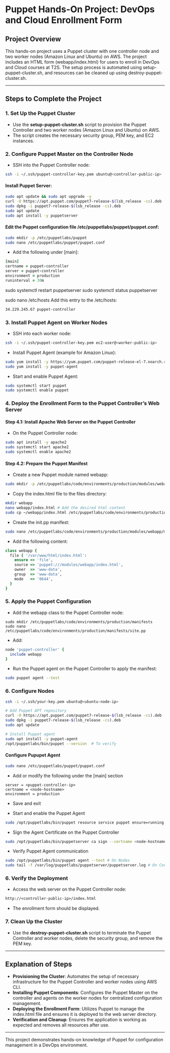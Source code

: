 # Puppet Hands-On Project: DevOps and Cloud Enrollment Form

## Project Overview

This hands-on project uses a Puppet cluster with one controller node and two worker nodes (Amazon Linux and Ubuntu) on AWS. The project includes an HTML form (webapp/index.html) for users to enroll in DevOps and Cloud courses at T2S. The setup process is automated using setup-puppet-cluster.sh, and resources can be cleaned up using destroy-puppet-cluster.sh.

---

## Steps to Complete the Project

### 1. Set Up the Puppet Cluster
- Use the **setup-puppet-cluster.sh** script to provision the Puppet Controller and two worker nodes (Amazon Linux and Ubuntu) on AWS.
- The script creates the necessary security group, PEM key, and EC2 instances.

### 2. Configure Puppet Master on the Controller Node
- SSH into the Puppet Controller node:
```bash
ssh -i ~/.ssh/puppet-controller-key.pem ubuntu@<controller-public-ip>
```

#### Install Puppet Server:
```bash
sudo apt update && sudo apt upgrade -y
curl -O https://apt.puppet.com/puppet7-release-$(lsb_release -cs).deb
sudo dpkg -i puppet7-release-$(lsb_release -cs).deb
sudo apt update
sudo apt install -y puppetserver
```

#### Edit the Puppet configuration file /etc/puppetlabs/puppet/puppet.conf:
```bash
sudo mkdir -p /etc/puppetlabs/puppet
sudo nano /etc/puppetlabs/puppet/puppet.conf
```
- Add the following under [main]:
```rb
[main]
certname = puppet-controller
server = puppet-controller
environment = production
runinterval = 30m
```
sudo systemctl restart puppetserver
sudo systemctl status puppetserver

sudo nano /etc/hosts
Add this entry to the /etc/hosts:
```txt
34.229.245.67 puppet-controller
```

### 3. Install Puppet Agent on Worker Nodes
- SSH into each worker node:
```bash
ssh -i ~/.ssh/puppet-controller-key.pem ec2-user@<worker-public-ip>
```

- Install Puppet Agent (example for Amazon Linux):
```bash
sudo yum install -y https://yum.puppet.com/puppet-release-el-7.noarch.rpm
sudo yum install -y puppet-agent
```

- Start and enable Puppet Agent:
```bash
sudo systemctl start puppet
sudo systemctl enable puppet
```

### 4. Deploy the Enrollment Form to the Puppet Controller’s Web Server

#### Step 4.1: Install Apache Web Server on the Puppet Controller
- On the Puppet Controller node:
```bash
sudo apt install -y apache2
sudo systemctl start apache2
sudo systemctl enable apache2
```


#### Step 4.2: Prepare the Puppet Manifest
- Create a new Puppet module named webapp:
```bash
sudo mkdir -p /etc/puppetlabs/code/environments/production/modules/webapp/{manifests,files}
```

- Copy the index.html file to the files directory:
```bash
mkdir webapp
nano webapp/index.html # Add the desired html content
sudo cp ~/webapp/index.html /etc/puppetlabs/code/environments/production/modules/webapp/files/
```

- Create the init.pp manifest:
```bash
sudo nano /etc/puppetlabs/code/environments/production/modules/webapp/manifests/init.pp
```

- Add the following content:
```rb
class webapp {
  file { '/var/www/html/index.html':
    ensure => 'file',
    source => 'puppet:///modules/webapp/index.html',
    owner  => 'www-data',
    group  => 'www-data',
    mode   => '0644',
  }
}
```

### 5. Apply the Puppet Configuration
- Add the webapp class to the Puppet Controller node:
```
sudo mkdir /etc/puppetlabs/code/environments/production/manifests
sudo nano /etc/puppetlabs/code/environments/production/manifests/site.pp
```

- Add:
```rb
node 'puppet-controller' {
  include webapp
}
```

- Run the Puppet agent on the Puppet Controller to apply the manifest:
```bash
sudo puppet agent --test
```

### 6. Configure Nodes
```bash
ssh -i ~/.ssh/your-key.pem ubuntu@<ubuntu-node-ip>

# Add Puppet APT repository
curl -O https://apt.puppet.com/puppet7-release-$(lsb_release -cs).deb
sudo dpkg -i puppet7-release-$(lsb_release -cs).deb
sudo apt update

# Install Puppet agent
sudo apt install -y puppet-agent
/opt/puppetlabs/bin/puppet --version  # To verify
```

#### Configure Pupupet Agent
```bash
sudo nano /etc/puppetlabs/puppet/puppet.conf
```

- Add or modify the following under the [main] section
```text
server = <puppet-controller-ip>
certname = <node-hostname>
environment = production
```
- Save and exit

- Start and enable the Puppet Agent
```bash
sudo /opt/puppetlabs/bin/puppet resource service puppet ensure=running enable=true
```

- Sign the Agent Certificate on the Puppet Controller
```bash
sudo /opt/puppetlabs/bin/puppetserver ca sign --certname <node-hostname>
```

- Verify Puppet Agent communication
```bash
sudo /opt/puppetlabs/bin/puppet agent --test # On Nodes
sudo tail -f /var/log/puppetlabs/puppetserver/puppetserver.log # On Controller
```

### 6. Verify the Deployment
- Access the web server on the Puppet Controller node:
```txt
http://<controller-public-ip>/index.html
```

- The enrollment form should be displayed.

### 7. Clean Up the Cluster
- Use the **destroy-puppet-cluster.sh** script to terminate the Puppet Controller and worker nodes, delete the security group, and remove the PEM key.

---

## Explanation of Steps
- **Provisioning the Cluster**: Automates the setup of necessary infrastructure for the Puppet Controller and worker nodes using AWS CLI.
- **Installing Puppet Components**: Configures the Puppet Master on the controller and agents on the worker nodes for centralized configuration management.
- **Deploying the Enrollment Form**: Utilizes Puppet to manage the index.html file and ensures it is deployed to the web server directory.
- **Verification and Cleanup**: Ensures the application is working as expected and removes all resources after use.

---

This project demonstrates hands-on knowledge of Puppet for configuration management in a DevOps environment.
